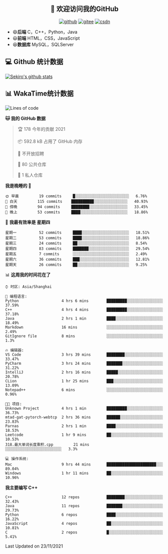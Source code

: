 <h2 align="center">👋 欢迎访问我的GitHub</h2>
<p align="center">
  <a href="https://666wxy666.github.io/"><img src="https://img.shields.io/badge/GitHub-24292e" alt="github"></a>
  <a href="https://gitee.com/wxy_666"><img src="https://img.shields.io/badge/Gitee-fe7300" alt="gitee"></a>
  <a href="https://blog.csdn.net/WXY_666"><img src="https://img.shields.io/badge/CSDN-cf000e" alt="csdn"></a>
</p>

- 😄**后端** C，C++，Python，Java
- 😃**前端** HTML，CSS，JavaScript
- 😆**数据库** MySQL，SQLServer

## 💻 Github 统计数据
[![Sekiro's github stats](https://github-readme-stats.vercel.app/api?username=666WXY666)](https://666wxy666.github.io/)

## 📊 WakaTime统计数据

<!--START_SECTION:waka-->
![Lines of code](https://img.shields.io/badge/%E4%BB%8E%E3%80%8C%E4%BD%A0%E5%A5%BD%E4%B8%96%E7%95%8C%E3%80%8D%E6%88%91%E5%B7%B2%E7%BB%8F%E5%86%99%E4%BA%86-517757%20%E8%A1%8C%E4%BB%A3%E7%A0%81-blue)

**🐱 我的 GitHub 数据** 

> 🏆 178 今年的贡献 2021
 > 
> 📦 592.8 kB 占用了 GitHub 内存 
 > 
> 🚫 不开放招聘
 > 
> 📜 80 公共仓库 
 > 
> 🔑 1 私人仓库 
 > 
**我是晚睡的 🦉** 

```text
🌞 早晨         19 commits     █░░░░░░░░░░░░░░░░░░░░░░░░   6.76% 
🌆 白天         115 commits    ██████████░░░░░░░░░░░░░░░   40.93% 
🌃 傍晚         94 commits     ████████░░░░░░░░░░░░░░░░░   33.45% 
🌙 晚上         53 commits     ████░░░░░░░░░░░░░░░░░░░░░   18.86%

```
📅 **我最有效率是 星期四** 

```text
星期一          52 commits     ████░░░░░░░░░░░░░░░░░░░░░   18.51% 
星期二          53 commits     ████░░░░░░░░░░░░░░░░░░░░░   18.86% 
星期三          24 commits     ██░░░░░░░░░░░░░░░░░░░░░░░   8.54% 
星期四          83 commits     ███████░░░░░░░░░░░░░░░░░░   29.54% 
星期五          7 commits      ░░░░░░░░░░░░░░░░░░░░░░░░░   2.49% 
星期六          36 commits     ███░░░░░░░░░░░░░░░░░░░░░░   12.81% 
星期天          26 commits     ██░░░░░░░░░░░░░░░░░░░░░░░   9.25%

```


📊 **这周我的时间花在了** 

```text
⌚︎ 时区: Asia/Shanghai

💬 编程语言: 
Python                   4 hrs 6 mins        █████████░░░░░░░░░░░░░░░░   37.59% 
C++                      4 hrs 4 mins        █████████░░░░░░░░░░░░░░░░   37.18% 
Java                     2 hrs 1 min         ████░░░░░░░░░░░░░░░░░░░░░   18.49% 
Markdown                 16 mins             ░░░░░░░░░░░░░░░░░░░░░░░░░   2.49% 
GitIgnore file           8 mins              ░░░░░░░░░░░░░░░░░░░░░░░░░   1.3%

🔥 编辑器: 
VS Code                  3 hrs 39 mins       ████████░░░░░░░░░░░░░░░░░   33.47% 
PyCharm                  3 hrs 24 mins       ███████░░░░░░░░░░░░░░░░░░   31.22% 
IntelliJ                 2 hrs 16 mins       █████░░░░░░░░░░░░░░░░░░░░   20.78% 
CLion                    1 hr 25 mins        ███░░░░░░░░░░░░░░░░░░░░░░   13.09% 
Notepad++                6 mins              ░░░░░░░░░░░░░░░░░░░░░░░░░   0.96%

🐱‍💻 项目: 
Unknown Project          4 hrs 1 min         █████████░░░░░░░░░░░░░░░░   36.73% 
mtad-gat-pytorch-webtcp  2 hrs 36 mins       ██████░░░░░░░░░░░░░░░░░░░   23.83% 
Parnas                   2 hrs 1 min         ████░░░░░░░░░░░░░░░░░░░░░   18.53% 
Leetcode                 1 hr 9 mins         ██░░░░░░░░░░░░░░░░░░░░░░░   10.53% 
318.最大单词长度乘积.cpp         21 mins             ░░░░░░░░░░░░░░░░░░░░░░░░░   3.3%

💻 操作系统: 
Mac                      9 hrs 44 mins       ██████████████████████░░░   89.04% 
Windows                  1 hr 11 mins        ██░░░░░░░░░░░░░░░░░░░░░░░   10.96%

```

**我主要编写 C++** 

```text
C++                      12 repos            ████████░░░░░░░░░░░░░░░░░   32.43% 
Java                     11 repos            ███████░░░░░░░░░░░░░░░░░░   29.73% 
Python                   6 repos             ████░░░░░░░░░░░░░░░░░░░░░   16.22% 
JavaScript               4 repos             ██░░░░░░░░░░░░░░░░░░░░░░░   10.81% 
C                        2 repos             █░░░░░░░░░░░░░░░░░░░░░░░░   5.41%

```



 Last Updated on 23/11/2021
<!--END_SECTION:waka-->

<!--
**666WXY666/666WXY666** is a ✨ _special_ ✨ repository because its `README.md` (this file) appears on your GitHub profile.

Here are some ideas to get you started:

- 🔭 I’m currently working on ...
- 🌱 I’m currently learning ...
- 👯 I’m looking to collaborate on ...
- 🤔 I’m looking for help with ...
- 💬 Ask me about ...
- 📫 How to reach me: ...
- 😄 Pronouns: ...
- ⚡ Fun fact: ...
-->
